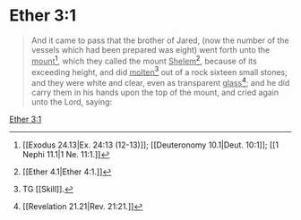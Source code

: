 # Ether 3:1

> And it came to pass that the brother of Jared, (now the number of the vessels which had been prepared was eight) went forth unto the <u>mount</u>[^a], which they called the mount <u>Shelem</u>[^b], because of its exceeding height, and did <u>molten</u>[^c] out of a rock sixteen small stones; and they were white and clear, even as transparent <u>glass</u>[^d]; and he did carry them in his hands upon the top of the mount, and cried again unto the Lord, saying:

[Ether 3:1](https://www.churchofjesuschrist.org/study/scriptures/bofm/ether/3?lang=eng&id=p1#p1)


[^a]: [[Exodus 24.13|Ex. 24:13 (12-13)]]; [[Deuteronomy 10.1|Deut. 10:1]]; [[1 Nephi 11.1|1 Ne. 11:1.]]
[^b]: [[Ether 4.1|Ether 4:1.]]
[^c]: TG [[Skill]].
[^d]: [[Revelation 21.21|Rev. 21:21.]]
